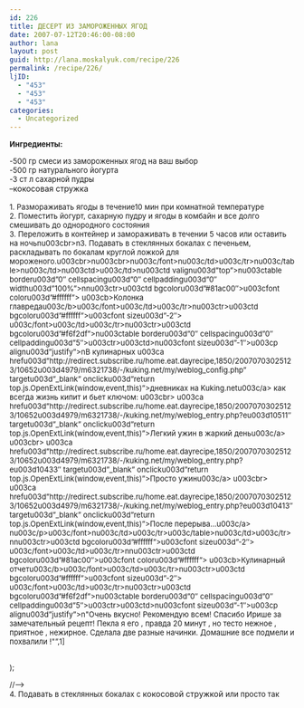 ```yaml
---
id: 226
title: ДЕСЕРТ ИЗ ЗАМОРОЖЕННЫХ ЯГОД
date: 2007-07-12T20:46:00-08:00
author: lana
layout: post
guid: http://lana.moskalyuk.com/recipe/226
permalink: /recipe/226/
ljID:
  - "453"
  - "453"
  - "453"
categories:
  - Uncategorized
---
```

<font size="-1"><b>Ингредиенты:</b></p> 

<p>
  -500 гр смеси из замороженных ягод на ваш выбор<br />-500 гр натурального йогурта<br />-3 ст л сахарной пудры<br />&#8211;</font>кокосовая стружка<br /><font size="-1"> <br /> 1. Размораживать ягоды в течени</font><font size="-1">е</font><font size="-1">10 мин при комнатной температуре<br /> 2. Поместить йогурт, сахарную пудру и ягоды в комбайн и все долго смешивать до однородного состояния<br />3. Переложить в контейнер и замораживать в течении 5 часов или оставить на ночь<!--
D(["mb","u003cbr>-->nu003cbr>n3. Подавать в стеклянных бокалах с печеньем, раскладывать по бокалам круглой ложкой для мороженого.u003cbr>nu003cbr>nu003c/font>nu003c/td>u003c/tr>nu003c/table>nu003c/td>nu003ctd>u003c/td>nu003ctd valignu003d&#8221;top&#8221;>nu003ctable borderu003d&#8221;0&#8243; cellspacingu003d&#8221;0&#8243; cellpaddingu003d&#8221;0&#8243; widthu003d&#8221;100%&#8221;>nnu003ctr>u003ctd bgcoloru003d&#8221;#81ac00&#8243;>u003cfont coloru003d&#8221;#ffffff&#8221;> u003cb>Колонка главредаu003c/b>u003c/font>u003c/td>u003c/tr>nu003ctr>u003ctd bgcoloru003d&#8221;#ffffff&#8221;>u003cfont sizeu003d&#8221;-2&#8243;> u003c/font>u003c/td>u003c/tr>nu003ctr>u003ctd bgcoloru003d&#8221;#f6f2df&#8221;>nu003ctable borderu003d&#8221;0&#8243; cellspacingu003d&#8221;0&#8243; cellpaddingu003d&#8221;5&#8243;>u003ctr>u003ctd>nu003cfont sizeu003d&#8221;-1&#8243;>u003cp alignu003d&#8221;justify&#8221;>nВ кулинарных u003ca hrefu003d&#8221;http://redirect.subscribe.ru/home.eat.dayrecipe,1850/20070703025123/10652u003d4979/m6321738/-/kuking.net/my/weblog_config.php&#8221; targetu003d&#8221;_blank&#8221; onclicku003d&#8221;return top.js.OpenExtLink(window,event,this)&#8221;>дневниках на Kuking.netu003c/a> как всегда жизнь кипит и бьет ключом: u003cbr> u003ca hrefu003d&#8221;http://redirect.subscribe.ru/home.eat.dayrecipe,1850/20070703025123/10652u003d4979/m6321738/-/kuking.net/my/weblog_entry.php?eu003d10511&#8243; targetu003d&#8221;_blank&#8221; onclicku003d&#8221;return top.js.OpenExtLink(window,event,this)&#8221;>Легкий ужин в жаркий деньu003c/a> u003cbr> u003ca hrefu003d&#8221;http://redirect.subscribe.ru/home.eat.dayrecipe,1850/20070703025123/10652u003d4979/m6321738/-/kuking.net/my/weblog_entry.php?eu003d10433&#8243; targetu003d&#8221;_blank&#8221; onclicku003d&#8221;return top.js.OpenExtLink(window,event,this)&#8221;>Просто ужинu003c/a> u003cbr> u003ca hrefu003d&#8221;http://redirect.subscribe.ru/home.eat.dayrecipe,1850/20070703025123/10652u003d4979/m6321738/-/kuking.net/my/weblog_entry.php?eu003d10413&#8243; targetu003d&#8221;_blank&#8221; onclicku003d&#8221;return top.js.OpenExtLink(window,event,this)&#8221;>После перерыва&#8230;u003c/a> nu003c/p>u003c/font>nu003c/td>u003c/tr>u003c/table>nu003c/td>u003c/tr>nnu003ctr>u003ctd bgcoloru003d&#8221;#ffffff&#8221;>u003cfont sizeu003d&#8221;-2&#8243;> u003c/font>u003c/td>u003c/tr>nnu003ctr>u003ctd bgcoloru003d&#8221;#81ac00&#8243;>u003cfont coloru003d&#8221;#ffffff&#8221;> u003cb>Кулинарный отчетu003c/b>u003c/font>u003c/td>u003c/tr>nu003ctr>u003ctd bgcoloru003d&#8221;#ffffff&#8221;>u003cfont sizeu003d&#8221;-2&#8243;> u003c/font>u003c/td>u003c/tr>nu003ctr>u003ctd bgcoloru003d&#8221;#f6f2df&#8221;>nu003ctable borderu003d&#8221;0&#8243; cellspacingu003d&#8221;0&#8243; cellpaddingu003d&#8221;5&#8243;>u003ctr>u003ctd>nu003cfont sizeu003d&#8221;-1&#8243;>u003cp alignu003d&#8221;justify&#8221;>n"Очень вкусно! Рекомендую всем! Спасибо Ирише за замечательный рецепт! Пекла я его , правда 20 минут , но тесто нежное , приятное , нежирное. Сделала две разные начинки. Домашние все подмели и похвалили !"&#8221;,1]
  
  <br /> );</p> 
  
  <p>
    //&#8211;><br /> 4. Подавать в стеклянных бокалах с </font>кокосовой стружкой <font size="-1">или просто так<br /><img src="http://farm2.static.flickr.com/1290/795066128_d391481547.jpg?v=0" alt="" /><br /></font>
  </p>